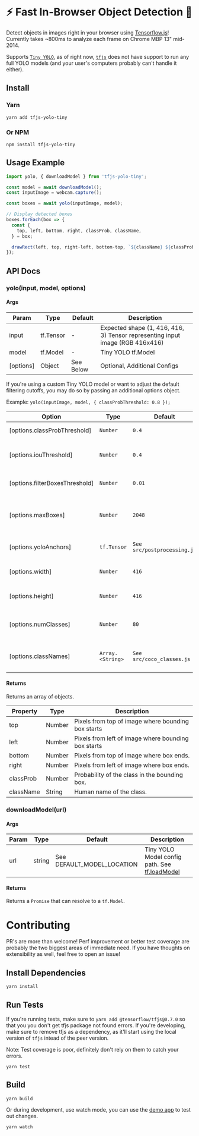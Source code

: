 
# ⚡️ Fast In-Browser Object Detection 👀

Detect objects in images right in your browser using [Tensorflow.js](https://js.tensorflow.org/)! Currently takes ~800ms
to analyze each frame on Chrome MBP 13" mid-2014.

Supports [`Tiny YOLO`](https://pjreddie.com/darknet/yolo/), as of right now,
 [`tfjs`](https://github.com/tensorflow/tfjs) does not have
support to run any full YOLO models (and your user's computers probably
can't handle it either).


## Install

### Yarn
    yarn add tfjs-yolo-tiny
### Or NPM
    npm install tfjs-yolo-tiny

## Usage Example
```javascript
import yolo, { downloadModel } from 'tfjs-yolo-tiny';

const model = await downloadModel();
const inputImage = webcam.capture();

const boxes = await yolo(inputImage, model);

// Display detected boxes
boxes.forEach(box => {
  const {
    top, left, bottom, right, classProb, className,
  } = box;

  drawRect(left, top, right-left, bottom-top, `${className} ${classProb}`)
});
```
## API Docs

### yolo(input, model, options)

#### Args

Param | Type | Default | Description
-- | -- | -- | --
input | tf.Tensor | - | Expected shape (1, 416, 416, 3) Tensor representing input image (RGB 416x416)
model | tf.Model | - | Tiny YOLO tf.Model
[options] | Object | See Below | Optional, Additional Configs

If you're using a custom Tiny YOLO model or want to adjust the default
filtering cutoffs, you may do so by passing an additional options
object.

Example: `yolo(inputImage, model, { classProbThreshold: 0.8 });`

Option | Type | Default | Description
-- | -- | -- | --
| [options.classProbThreshold] | <code>Number</code> | <code>0.4</code> | Filter out classes below a certain threshold |
| [options.iouThreshold] | <code>Number</code> | <code>0.4</code> | Filter out boxes that have an IoU greater than this threadhold (refer to tf.image.nonMaxSuppression) |
| [options.filterBoxesThreshold] | <code>Number</code> | <code>0.01</code> | Threshold to filter out box confidence * class confidence |
| [options.maxBoxes] | <code>Number</code> | <code>2048</code> | Number of max boxes to return, refer to tf.image.nonMaxSuppression. Note: The model itself can only return so many boxes. |
| [options.yoloAnchors] | <code>tf.Tensor</code> | <code>See src/postprocessing.js</code> | (Advanced) Yolo Anchor Boxes, only needed if retraining on a new dataset |
| [options.width] | <code>Number</code> | <code>416</code> | (Advanced) If your model's input width is not 416, only if you're using a custom model |
| [options.height] | <code>Number</code> | <code>416</code> | (Advanced) If your model's input height is not 416, only if you're using a custom model |
| [options.numClasses] | <code>Number</code> | <code>80</code> | (Advanced) If your model has a different number of classes, only if you're using a custom model |
| [options.classNames] | <code>Array.&lt;String&gt;</code> | <code>See src/coco_classes.js</code> | (Advanced) If your model has non-MSCOCO class names, only if you're using a custom model |

#### Returns

Returns an array of objects.

Property | Type | Description
-- | -- | --
top | Number | Pixels from top of image where bounding box starts
left | Number | Pixels from left of image where bounding box starts
bottom | Number | Pixels from top of image where box ends.
right | Number | Pixels from left of image where box ends.
classProb | Number | Probability of the class in the bounding box.
className | String | Human name of the class.

### downloadModel(url)

#### Args

Param | Type | Default | Description
-- | -- | -- | --
url | string | See DEFAULT_MODEL_LOCATION | Tiny YOLO Model config path. See [tf.loadModel](https://js.tensorflow.org/api/0.8.0/#loadModel)

#### Returns

Returns a `Promise` that can resolve to a `tf.Model`.

# Contributing

PR's are more than welcome! Perf improvement or better test coverage
are probably the two biggest areas of immediate need. If you have thoughts
on extensibility as well, feel free to open an issue!

## Install Dependencies
```
yarn install
```

## Run Tests

If you're running tests, make sure to `yarn add @tensorflow/tfjs@0.7.0`
so that you you don't get tfjs package not found errors. If you're developing,
make sure to remove tfjs as a dependency, as it'll start using the
local version of `tfjs` intead of the peer version.

Note: Test coverage is poor, definitely don't rely on them to catch your errors.

```
yarn test
```

## Build

```
yarn build
```

Or during development, use watch mode, you can use the [demo app](https://github.com/ModelDepot/tfjs-yolo-tiny-demo)
to test out changes.

```
yarn watch
```
